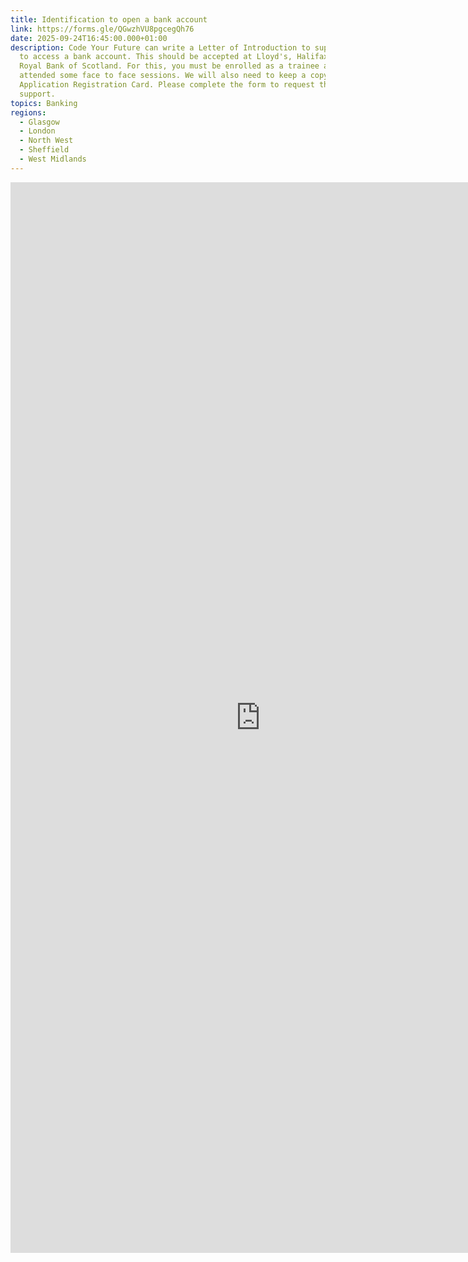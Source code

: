 ```yaml
---
title: Identification to open a bank account
link: https://forms.gle/QGwzhVU8pgcegQh76
date: 2025-09-24T16:45:00.000+01:00
description: Code Your Future can write a Letter of Introduction to support you
  to access a bank account. This should be accepted at Lloyd's, Halifax and
  Royal Bank of Scotland. For this, you must be enrolled as a trainee and have
  attended some face to face sessions. We will also need to keep a copy of your
  Application Registration Card. Please complete the form to request this
  support.
topics: Banking
regions:
  - Glasgow
  - London
  - North West
  - Sheffield
  - West Midlands
---
```

<iframe src="https://docs.google.com/forms/d/e/1FAIpQLSd6pd42ClVbwg2PLhrslnmgbwZhctXLMeEstNV6a-ojukGkLQ/viewform?embedded=true" width="800" height="1713" frameborder="0" marginheight="0" marginwidth="0">Loading…</iframe>
